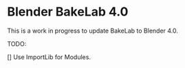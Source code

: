 # Blender BakeLab 4.0
This is a work in progress to update BakeLab to Blender 4.0.

TODO:

[] Use ImportLib for Modules.

